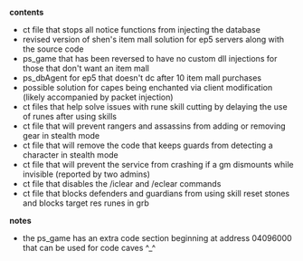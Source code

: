 **contents**
* ct file that stops all notice functions from injecting the database 
* revised version of shen's item mall solution for ep5 servers along with the source code
* ps_game that has been reversed to have no custom dll injections for those that don't want an item mall
* ps_dbAgent for ep5 that doesn't dc after 10 item mall purchases
* possible solution for capes being enchanted via client modification (likely accompanied by packet injection)
* ct files that help solve issues with rune skill cutting by delaying the use of runes after using skills
* ct file that will prevent rangers and assassins from adding or removing gear in stealth mode
* ct file that will remove the code that keeps guards from detecting a character in stealth mode
* ct file that will prevent the service from crashing if a gm dismounts while invisible (reported by two admins)
* ct file that disables the /iclear and /eclear commands
* ct file that blocks defenders and guardians from using skill reset stones and blocks target res runes in grb

**notes**
* the ps_game has an extra code section beginning at address 04096000 that can be used for code caves ^_^
